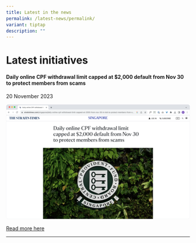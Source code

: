 ```yaml
---
title: Latest in the news
permalink: /latest-news/permalink/
variant: tiptap
description: ""
---
```

<h1>Latest initiatives</h1><p></p><p></p><h4>Daily online CPF withdrawal limit capped at $2,000 default from Nov 30 to protect members from scams</h4><p>20 November 2023</p><div class="isomer-image-wrapper"><img alt="" src="/images/cpf.png"></div><p></p><p><a href="https://www.straitstimes.com/singapore/daily-online-cpf-withdrawal-limit-capped-at-2000-from-nov-30-in-bid-to-protect-members-from-scams" rel="noopener noreferrer nofollow" target="_blank">Read more here</a></p><hr><p></p>